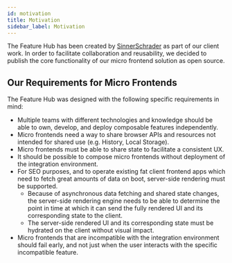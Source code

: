 ```yaml
---
id: motivation
title: Motivation
sidebar_label: Motivation
---
```


The Feature Hub has been created by [SinnerSchrader][sinnerschrader] as part of
our client work. In order to facilitate collaboration and reusability, we
decided to publish the core functionality of our micro frontend solution as open
source.

## Our Requirements for Micro Frontends

The Feature Hub was designed with the following specific requirements in mind:

- Multiple teams with different technologies and knowledge should be able to
  own, develop, and deploy composable features independently.
- Micro frontends need a way to share browser APIs and resources not intended
  for shared use (e.g. History, Local Storage).
- Micro frontends must be able to share state to facilitate a consistent UX.
- It should be possible to compose micro frontends without deployment of the
  integration environment.
- For SEO purposes, and to operate existing fat client frontend apps which need
  to fetch great amounts of data on boot, server-side rendering must be
  supported.
  - Because of asynchronous data fetching and shared state changes, the
    server-side rendering engine needs to be able to determine the point in time
    at which it can send the fully rendered UI and its corresponding state to
    the client.
  - The server-side rendered UI and its corresponding state must be hydrated on
    the client without visual impact.
- Micro frontends that are incompatible with the integration environment should
  fail early, and not just when the user interacts with the specific
  incompatible feature.

[sinnerschrader]: https://sinnerschrader.com
